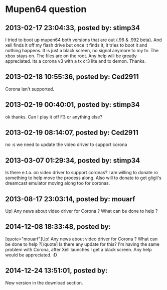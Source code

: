 # Mupen64 question

## 2013-02-17 23:04:33, posted by: stimp34

I tried to boot up mupen64 both versions that are out (.96 & .992 beta). And xell finds it off my flash drive but once it finds it, it tries to boot it and nothing happens. It is just a black screen, no signal anymore to my tv. The xbox stays on. The files are on the root. Any help will be greatly appreciated. Its a corona v3 with a tx cr3 lite and tx demon. Thanks.

## 2013-02-18 10:55:36, posted by: Ced2911

Corona isn't supported.

## 2013-02-19 00:40:01, posted by: stimp34

ok thanks. Can I play it off F3 or anything else?

## 2013-02-19 08:14:07, posted by: Ced2911

no :s we need to update the video driver to support corona

## 2013-03-07 01:29:34, posted by: stimp34

Is there e.t.a. on video driver to support coronas? I am willing to donate ro something to help move the process along. Also will to donate to get gligli's dreamcast emulator moving along too for coronas.

## 2013-08-17 23:03:14, posted by: mouarf

Up! Any news about video driver for Corona ? What can be done to help ?

## 2014-12-08 18:33:48, posted by: <Unknown User>

[quote="mouarf"]Up! Any news about video driver for Corona ? What can be done to help ?[/quote] Is there any update for this? I'm having the same problem with Corona, after Xell launches I get a black screen. Any help would be appreciated. :D

## 2014-12-24 13:51:01, posted by: <Unknown User>

New version in the download section.